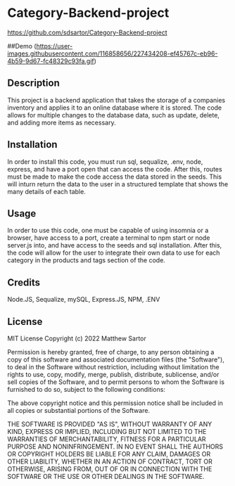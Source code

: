 # Category-Backend-project
https://github.com/sdsartor/Category-Backend-project

##Demo
(https://user-images.githubusercontent.com/116858656/227434208-ef45767c-eb96-4b59-9d67-fc48329c93fa.gif)
## Description
This project is a backend application that takes the storage of a companies inventory and applies it to an online database where it is stored.  The code allows for multiple changes to the database data, such as update, delete, and adding more items as necessary.
## Installation
In order to install this code, you must run sql, sequalize, .env, node, express, and have a port open that can access the code.  After this, routes must be made to make the code access the data stored in the seeds.  This will inturn return the data to the user in a structured template that shows the many details of each table.
## Usage
In order to use this code, one must be capable of using insomnia or a browser, have access to a port, create a terminal to npm start or node server.js into, and have access to the seeds and sql installation.  After this, the code will allow for the user to integrate their own data to use for each category in the products and tags section of the code.
## Credits
Node.JS, Sequalize, mySQL, Express.JS, NPM, .ENV
## License
MIT License
Copyright (c) 2022 Matthew Sartor

Permission is hereby granted, free of charge, to any person obtaining a copy of this software and associated documentation files (the "Software"), to deal in the Software without restriction, including without limitation the rights to use, copy, modify, merge, publish, distribute, sublicense, and/or sell copies of the Software, and to permit persons to whom the Software is furnished to do so, subject to the following conditions:

The above copyright notice and this permission notice shall be included in all copies or substantial portions of the Software.

THE SOFTWARE IS PROVIDED "AS IS", WITHOUT WARRANTY OF ANY KIND, EXPRESS OR IMPLIED, INCLUDING BUT NOT LIMITED TO THE WARRANTIES OF MERCHANTABILITY, FITNESS FOR A PARTICULAR PURPOSE AND NONINFRINGEMENT. IN NO EVENT SHALL THE AUTHORS OR COPYRIGHT HOLDERS BE LIABLE FOR ANY CLAIM, DAMAGES OR OTHER LIABILITY, WHETHER IN AN ACTION OF CONTRACT, TORT OR OTHERWISE, ARISING FROM, OUT OF OR IN CONNECTION WITH THE SOFTWARE OR THE USE OR OTHER DEALINGS IN THE SOFTWARE.
